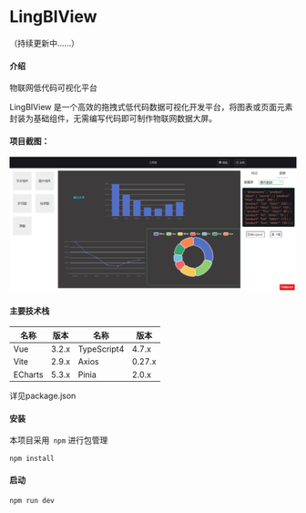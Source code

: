 # LingBIView 

（持续更新中......）

#### 介绍

物联网低代码可视化平台

LingBIView 是一个高效的拖拽式低代码数据可视化开发平台，将图表或页面元素封装为基础组件，无需编写代码即可制作物联网数据大屏。

#### 项目截图：

![项目截图](./public/项目截图（工作区）.png)



#### 主要技术栈

| 名称    | 版本  | 名称        | 版本   |
| ------- | ----- | ----------- | ------ |
| Vue     | 3.2.x | TypeScript4 | 4.7.x  |
| Vite    | 2.9.x | Axios       | 0.27.x |
| ECharts | 5.3.x | Pinia       | 2.0.x  |

详见package.json



#### 安装

本项目采用` npm` 进行包管理

```
npm install
```

#### 启动

```
npm run dev
```



